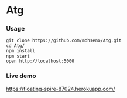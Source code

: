 # Atg

### Usage

```
git clone https://github.com/mohseno/Atg.git
cd Atg/
npm install
npm start
open http://localhost:5000
```

### Live demo
https://floating-spire-87024.herokuapp.com/
